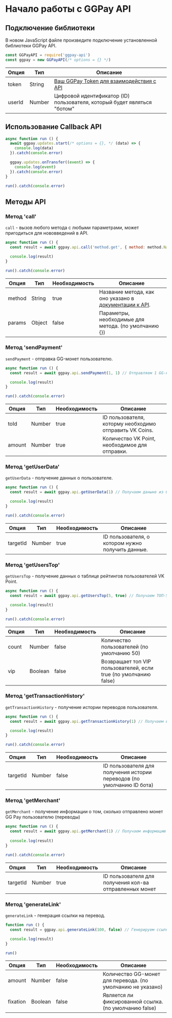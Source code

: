 # Начало работы с GGPay API

## Подключение библиотеки

В новом JavaScript файле произведите подключение установленной библиотеки GGPay API.

```js
const GGPayAPI = require('ggpay-api')
const ggpay = new GGPayAPI(/* options = {} */)
```

|Опция |Тип   |Описание                                                                                  |
|-     |-     |-                                                                                         |
|token |String|[Ваш GGPay Token для взаимодействия с API](https://saind.ru/api/method/token.php)|
|userId|Number|Цифровой идентификатор (ID) пользователя, который будет являться "ботом"                  |

## Использование Callback API

```js
async function run () {
  await ggpay.updates.start(/* options = {}, */ (data) => {
    console.log(data)
  }).catch(console.error)

  ggpay.updates.onTransfer((event) => {
    console.log(event)
  }).catch(console.error)
}

run().catch(console.error)

```

## Методы API

### Метод 'call'

`call` - вызов любого метода с любыми параметрами, может пригодиться для нововведений в API.

```js
async function run () {
  const result = await ggpay.api.call('method.get', { method: method.Name, data: '123123' })

  console.log(result)
}

run().catch(console.error)
```

|Опция |Тип   |Необходимость |Описание                                                                                             |
|-     |-     |-             |-                                                                                                    |
|method|String|true          |Название метода, как оно указано в [документации к API](https://vk.com/@vposter-metody-api-vk-point).|
|params|Object|false         |Параметры, необходимые для метода. (по умолчанию {})                                                 |

### Метод 'sendPayment'

`sendPayment` - отправка GG-монет пользователю.

```js
async function run () {
  const result = await ggpay.api.sendPayment(1, 1) // Отправляем 1 GG-копейку пользователю с @id1 (Павел Дуров).

  console.log(result)
}

run().catch(console.error)
```

|Опция |Тип   |Необходимость |Описание                                               |
|-     |-     |-             |-                                                      |
|toId  |Number|true          |ID пользователя, которму необходимо отправить VK Coins.|
|amount|Number|true          |Количество VK Point, необходимое для отправки.         |

### Метод 'getUserData'

`getUserData` - получение данных о пользователе.

```js
async function run () {
  const result = await ggpay.api.getUserData(1) // Получаем даныне из базы данных GGPay о пользователе с @id1 (Павел Дуров)

  console.log(result)
}

run().catch(console.error)
```

|Опция   |Тип   |Необходимость |Описание                                         |
|-       |-     |-             |-                                                |
|targetId|Number|true          |ID пользователя, о котором нужно получить данные.|

### Метод 'getUsersTop'

`getUsersTop` - получение данных о таблице рейтингов пользователей VK Point.

```js
async function run () {
  const result = await ggpay.api.getUsersTop(5, true) // Получаем ТОП-5 ВИП пользователей

  console.log(result)
}

run().catch(console.error)
```

|Опция |Тип    |Необходимость |Описание                                                        |
|-     |-      |-             |-                                                               |
|count |Number |false         |Количество пользователей (по умолчанию 50)                      |
|vip   |Boolean|false         |Возвращает топ VIP пользователей, если true (по умолчанию false)|

### Метод 'getTransactionHistory'

`getTransactionHistory` - получение истории переводов пользователя.

```js
async function run () {
  const result = await ggpay.api.getTransactionHistory(1) // Получаем историю переводо пользователя с @id1 (Павел Дуров)

  console.log(result)
}

run().catch(console.error)
```

|Опция   |Тип   |Необходимость |Описание                                                              |
|-       |-     |-             |-                                                                     |
|targetId|Number|false         |ID пользователя для получения истории переводов (по умолчанию ID бота)|

### Метод 'getMerchant'

`getMerchant` - получение информации о том, сколько отправлено монет GG Pay пользователю (переводы)

```js
async function run () {
  const result = await ggpay.api.getMerchant(1) // Получаем информацию о том, сколько было переведено GG-монет пользователю с @id1 (Павел Дуров)
  
  console.log(result)
}

run().catch(console.error)
```

|Опция   |Тип   |Необходимость |Описание                                                              |
|-       |-     |-             |-                                                                     |
|targetId|Number|true         |ID пользователя для получения кол-ва отправленных монет|

### Метод 'generateLink'

`generateLink` - генерация ссылки на перевод.

```js
function run () {
  const result = ggpay.api.generateLink(100, false) // Генерируем ссылку для перевода 100 VK Points без фиксации.

  console.log(result)
}

run()
```

|Опция   |Тип    |Необходимость |Описание                                                   |
|-       |-      |-             |-                                                          |
|amount  |Number |false         |Количество GG-монет для перевода. (по умолчанию не указано)|
|fixation|Boolean|false         |Является ли фиксированной ссылка. (по умолчанию false)     |
